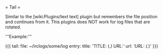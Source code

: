 = Tail =

Similar to the [wiki:Plugins/text text] plugin but remembers the file position and continues from it. This plugins does NOT work for log files that are rotated.

'''Example:'''

{{{
tail:
  file: ~/irclogs/some/log
  entry:
    title: 'TITLE: (.*) URL:'
    url: 'URL: (.*)'
}}}